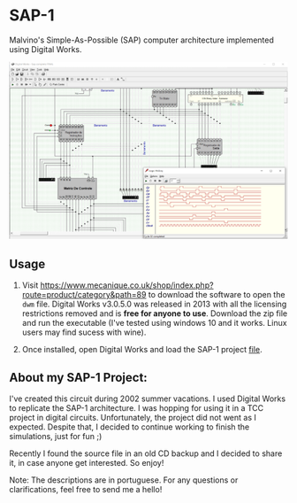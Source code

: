 # SAP-1

Malvino's Simple-As-Possible (SAP) computer architecture implemented using Digital Works.

![Screenshot Digital Works](/logo.png)

## Usage

1) Visit https://www.mecanique.co.uk/shop/index.php?route=product/category&path=89 to download the software to open the `dwm` file. Digital Works v3.0.5.0 was released in 2013 with all the licensing restrictions removed and is **free for anyone to use**. Download the zip file and run the executable (I've tested using windows 10 and it works. Linux users may find sucess with wine).

2) Once installed, open Digital Works and load the SAP-1 project [file](https://github.com/toaster-code/SAP-1/raw/main/Sap%20completo%20FINAL.dwm).

## About my SAP-1 Project:

I've created this circuit during 2002 summer vacations. I used Digital Works to replicate the SAP-1 architecture. I was hopping for using it in a TCC project in digital circuits. Unfortunately, the project did not went as I expected.
Despite that, I decided to continue working to finish the simulations, just for fun ;)

Recently I found the source file in an old CD backup and I decided to share it, in case anyone get interested. So enjoy!

Note: The descriptions are in portuguese. For any questions or clarifications, feel free to send me a hello!
